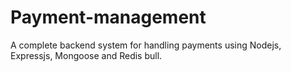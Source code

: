 # Payment-management

A complete backend system for handling payments using Nodejs, Expressjs, Mongoose and Redis bull.
